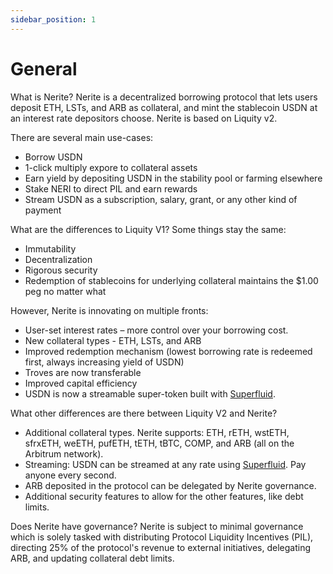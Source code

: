 ```yaml
---
sidebar_position: 1
---
```


# General

What is Nerite?
Nerite is a decentralized borrowing protocol that lets users deposit ETH, LSTs, and ARB as collateral, and mint the stablecoin USDN at an interest rate depositors choose. Nerite is based on Liquity v2.

There are several main use-cases:

- Borrow USDN
- 1-click multiply expore to collateral assets
- Earn yield by depositing USDN in the stability pool or farming elsewhere
- Stake NERI to direct PIL and earn rewards
- Stream USDN as a subscription, salary, grant, or any other kind of payment

What are the differences to Liquity V1?
Some things stay the same:

- Immutability
- Decentralization
- Rigorous security
- Redemption of stablecoins for underlying collateral maintains the $1.00 peg no matter what

However, Nerite is innovating on multiple fronts:

- User-set interest rates – more control over your borrowing cost.
- New collateral types - ETH, LSTs, and ARB
- Improved redemption mechanism (lowest borrowing rate is redeemed first, always increasing yield of USDN)
- Troves are now transferable
- Improved capital efficiency
- USDN is now a streamable super-token built with [Superfluid](https://www.superfluid.finance/).

What other differences are there between Liquity V2 and Nerite?
- Additional collateral types. Nerite supports: ETH, rETH, wstETH, sfrxETH, weETH, pufETH, tETH, tBTC, COMP, and ARB (all on the Arbitrum network).
- Streaming: USDN can be streamed at any rate using [Superfluid](https://www.superfluid.finance/). Pay anyone every second.
- ARB deposited in the protocol can be delegated by Nerite governance.
- Additional security features to allow for the other features, like debt limits.

Does Nerite have governance?
Nerite is subject to minimal governance which is solely tasked with distributing Protocol Liquidity Incentives (PIL), directing 25% of the protocol's revenue to external initiatives, delegating ARB, and updating collateral debt limits.
